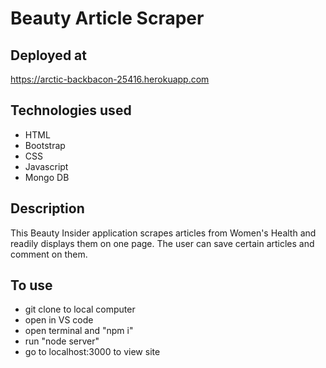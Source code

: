 # Beauty Article Scraper

## Deployed at
https://arctic-backbacon-25416.herokuapp.com

## Technologies used
* HTML
* Bootstrap
* CSS
* Javascript
* Mongo DB

## Description
This Beauty Insider application scrapes articles from Women's Health and readily displays them on one page. The user can save certain articles and comment on them. 

## To use
* git clone to local computer
* open in VS code
* open terminal and "npm i"
* run "node server"
* go to localhost:3000 to view site